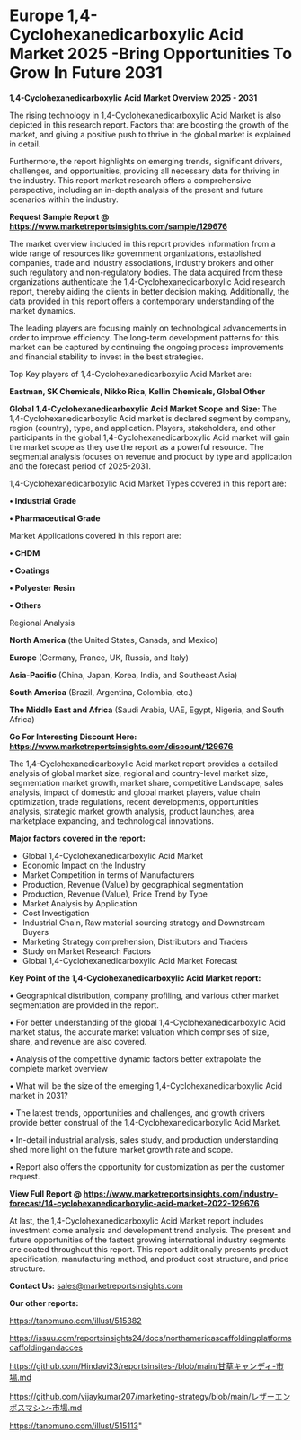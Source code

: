 # Europe 1,4-Cyclohexanedicarboxylic Acid Market 2025 -Bring Opportunities To Grow In Future 2031

<Strong> 1,4-Cyclohexanedicarboxylic Acid Market Overview 2025 - 2031</strong>

The rising technology in 1,4-Cyclohexanedicarboxylic Acid Market is also depicted in this research report. Factors that are boosting the growth of the market, and giving a positive push to thrive in the global market is explained in detail.

Furthermore, the report highlights on emerging trends, significant drivers, challenges, and opportunities, providing all necessary data for thriving in the industry. This report market research offers a comprehensive perspective, including an in-depth analysis of the present and future scenarios within the industry.

<strong>Request Sample Report @ <a href=https://www.marketreportsinsights.com/sample/129676>https://www.marketreportsinsights.com/sample/129676</a></strong>

The market overview included in this report provides information from a wide range of resources like government organizations, established companies, trade and industry associations, industry brokers and other such regulatory and non-regulatory bodies. The data acquired from these organizations authenticate the 1,4-Cyclohexanedicarboxylic Acid research report, thereby aiding the clients in better decision making. Additionally, the data provided in this report offers a contemporary understanding of the market dynamics.

The leading players are focusing mainly on technological advancements in order to improve efficiency. The long-term development patterns for this market can be captured by continuing the ongoing process improvements and financial stability to invest in the best strategies.

Top Key players of 1,4-Cyclohexanedicarboxylic Acid Market are:

<strong>Eastman, SK Chemicals, Nikko Rica, Kellin Chemicals, Global Other</strong>

<strong><b>Global 1,4-Cyclohexanedicarboxylic Acid Market Scope and Size:</b></strong>
The 1,4-Cyclohexanedicarboxylic Acid market is declared segment by company, region (country), type, and application. Players, stakeholders, and other participants in the global 1,4-Cyclohexanedicarboxylic Acid market will gain the market scope as they use the report as a powerful resource. The segmental analysis focuses on revenue and product by type and application and the forecast period of 2025-2031.

1,4-Cyclohexanedicarboxylic Acid Market Types covered in this report are:

<strong>• Industrial Grade

• Pharmaceutical Grade</strong>

Market Applications covered in this report are:

<strong>• CHDM

• Coatings

• Polyester Resin

• Others</strong> 

Regional Analysis

<strong>North America</strong> (the United States, Canada, and Mexico)

<strong>Europe</strong> (Germany, France, UK, Russia, and Italy)

<strong>Asia-Pacific</strong> (China, Japan, Korea, India, and Southeast Asia)

<strong>South America</strong> (Brazil, Argentina, Colombia, etc.)

<strong>The Middle East and Africa</strong> (Saudi Arabia, UAE, Egypt, Nigeria, and South Africa)

<strong>Go For Interesting Discount Here: <a href=https://www.marketreportsinsights.com/discount/129676>https://www.marketreportsinsights.com/discount/129676</a></strong>

The 1,4-Cyclohexanedicarboxylic Acid market report provides a detailed analysis of global market size, regional and country-level market size, segmentation market growth, market share, competitive Landscape, sales analysis, impact of domestic and global market players, value chain optimization, trade regulations, recent developments, opportunities analysis, strategic market growth analysis, product launches, area marketplace expanding, and technological innovations.

<strong><b>Major factors covered in the report:</b></strong>
<ul>
  <li>Global 1,4-Cyclohexanedicarboxylic Acid Market </li>
  <li>Economic Impact on the Industry</li>
  <li>Market Competition in terms of Manufacturers</li>
  <li>Production, Revenue (Value) by geographical segmentation</li>
  <li>Production, Revenue (Value), Price Trend by Type</li>
  <li>Market Analysis by Application</li>
  <li>Cost Investigation</li>
  <li>Industrial Chain, Raw material sourcing strategy and Downstream Buyers</li>
  <li>Marketing Strategy comprehension, Distributors and Traders</li>
  <li>Study on Market Research Factors</li>
  <li>Global 1,4-Cyclohexanedicarboxylic Acid Market Forecast</li>
</ul>

<strong><b>Key Point of the 1,4-Cyclohexanedicarboxylic Acid Market report:</b></strong>

• Geographical distribution, company profiling, and various other market segmentation are provided in the report.

• For better understanding of the global 1,4-Cyclohexanedicarboxylic Acid market status, the accurate market valuation which comprises of size, share, and revenue are also covered.

• Analysis of the competitive dynamic factors better extrapolate the complete market overview

• What will be the size of the emerging 1,4-Cyclohexanedicarboxylic Acid market in 2031?

• The latest trends, opportunities and challenges, and growth drivers provide better construal of the 1,4-Cyclohexanedicarboxylic Acid Market.

• In-detail industrial analysis, sales study, and production understanding shed more light on the future market growth rate and scope.

• Report also offers the opportunity for customization as per the customer request.

<strong><b>View Full Report @ <a href=https://www.marketreportsinsights.com/industry-forecast/14-cyclohexanedicarboxylic-acid-market-2022-129676>https://www.marketreportsinsights.com/industry-forecast/14-cyclohexanedicarboxylic-acid-market-2022-129676</a></b></strong>


At last, the 1,4-Cyclohexanedicarboxylic Acid Market report includes investment come analysis and development trend analysis. The present and future opportunities of the fastest growing international industry segments are coated throughout this report. This report additionally presents product specification, manufacturing method, and product cost structure, and price structure.

<strong>Contact Us:</strong>
sales@marketreportsinsights.com

<strong>Our other reports:</strong>

<a href=https://tanomuno.com/illust/515382>https://tanomuno.com/illust/515382</a>

<a href=https://issuu.com/reportsinsights24/docs/northamericascaffoldingplatformscaffoldingandacces>https://issuu.com/reportsinsights24/docs/northamericascaffoldingplatformscaffoldingandacces</a>

<a href=https://github.com/Hindavi23/reportsinsites-/blob/main/甘草キャンディ-市場.md>https://github.com/Hindavi23/reportsinsites-/blob/main/甘草キャンディ-市場.md</a>

<a href=https://github.com/vijaykumar207/marketing-strategy/blob/main/レザーエンボスマシン-市場.md>https://github.com/vijaykumar207/marketing-strategy/blob/main/レザーエンボスマシン-市場.md</a>

<a href=https://tanomuno.com/illust/515113>https://tanomuno.com/illust/515113</a>"
